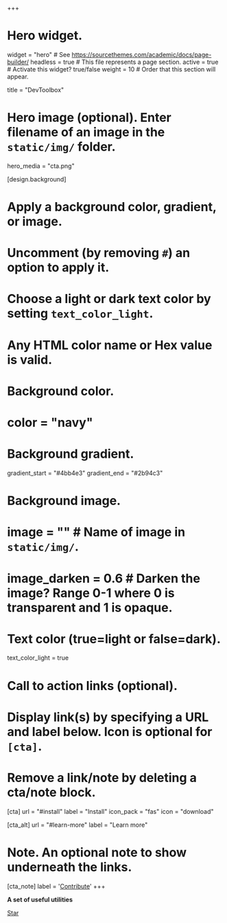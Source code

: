 +++
# Hero widget.
widget = "hero"  # See https://sourcethemes.com/academic/docs/page-builder/
headless = true  # This file represents a page section.
active = true  # Activate this widget? true/false
weight = 10  # Order that this section will appear.

title = "DevToolbox"

# Hero image (optional). Enter filename of an image in the `static/img/` folder.
hero_media = "cta.png"

[design.background]
  # Apply a background color, gradient, or image.
  #   Uncomment (by removing `#`) an option to apply it.
  #   Choose a light or dark text color by setting `text_color_light`.
  #   Any HTML color name or Hex value is valid.

  # Background color.
  # color = "navy"
  
  # Background gradient.
  gradient_start = "#4bb4e3"
  gradient_end = "#2b94c3"
  
  # Background image.
  # image = ""  # Name of image in `static/img/`.
  # image_darken = 0.6  # Darken the image? Range 0-1 where 0 is transparent and 1 is opaque.

  # Text color (true=light or false=dark).
  text_color_light = true

# Call to action links (optional).
#   Display link(s) by specifying a URL and label below. Icon is optional for `[cta]`.
#   Remove a link/note by deleting a cta/note block.
[cta]
  url = "#install"
  label = "Install"
  icon_pack = "fas"
  icon = "download"
  
[cta_alt]
  url = "#learn-more"
  label = "Learn more"

# Note. An optional note to show underneath the links.
[cta_note]
  label = '<a class="nav-link " href="/#contribute" data-target="#contribute"><span>Contribute</span></a>'
+++

**A set of useful utilities**

<span style="text-shadow: none;"><a class="github-button" href="https://github.com/jacebenson/devtoolbox" data-icon="octicon-star" data-size="large" data-show-count="true" aria-label="Star this on GitHub">Star</a><script async defer src="https://buttons.github.io/buttons.js"></script></span>
